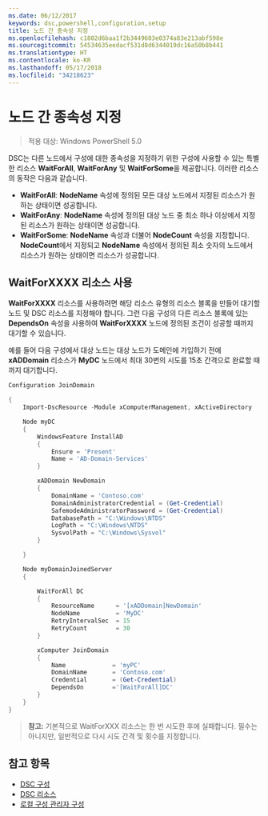 ```yaml
---
ms.date: 06/12/2017
keywords: dsc,powershell,configuration,setup
title: 노드 간 종속성 지정
ms.openlocfilehash: c1802d6baa1f2b3449603e0374a83e213abf598e
ms.sourcegitcommit: 54534635eedacf531d8d6344019dc16a50b8b441
ms.translationtype: HT
ms.contentlocale: ko-KR
ms.lasthandoff: 05/17/2018
ms.locfileid: "34218623"
---
```

# <a name="specifying-cross-node-dependencies"></a>노드 간 종속성 지정

> 적용 대상: Windows PowerShell 5.0

DSC는 다른 노드에서 구성에 대한 종속성을 지정하기 위한 구성에 사용할 수 있는 특별한 리소스 **WaitForAll**, **WaitForAny** 및 **WaitForSome**을 제공합니다. 이러한 리소스의 동작은 다음과 같습니다.

* **WaitForAll**: **NodeName** 속성에 정의된 모든 대상 노드에서 지정된 리소스가 원하는 상태이면 성공합니다.
* **WaitForAny**: **NodeName** 속성에 정의된 대상 노드 중 최소 하나 이상에서 지정된 리소스가 원하는 상태이면 성공합니다.
* **WaitForSome**: **NodeName** 속성과 더불어 **NodeCount** 속성을 지정합니다. **NodeCount**에서 지정되고 **NodeName** 속성에서 정의된 최소 숫자의 노드에서 리소스가 원하는 상태이면 리소스가 성공합니다.

## <a name="using-waitforxxxx-resources"></a>WaitForXXXX 리소스 사용

**WaitForXXXX** 리소스를 사용하려면 해당 리소스 유형의 리소스 블록을 만들어 대기할 노드 및 DSC 리소스를 지정해야 합니다. 그런 다음 구성의 다른 리소스 블록에 있는 **DependsOn** 속성을 사용하여 **WaitForXXXX** 노드에 정의된 조건이 성공할 때까지 대기할 수 있습니다.

예를 들어 다음 구성에서 대상 노드는 대상 노드가 도메인에 가입하기 전에 **xADDomain** 리소스가 **MyDC** 노드에서 최대 30번의 시도를 15초 간격으로 완료할 때까지 대기합니다.

```powershell
Configuration JoinDomain

{
    Import-DscResource -Module xComputerManagement, xActiveDirectory

    Node myDC
    {
        WindowsFeature InstallAD
        {
            Ensure = 'Present'
            Name = 'AD-Domain-Services'
        }

        xADDomain NewDomain
        {
            DomainName = 'Contoso.com'
            DomainAdministratorCredential = (Get-Credential)
            SafemodeAdministratorPassword = (Get-Credential)
            DatabasePath = "C:\Windows\NTDS"
            LogPath = "C:\Windows\NTDS"
            SysvolPath = "C:\Windows\Sysvol"
        }

    }

    Node myDomainJoinedServer
    {

        WaitForAll DC
        {
            ResourceName      = '[xADDomain]NewDomain'
            NodeName          = 'MyDC'
            RetryIntervalSec  = 15
            RetryCount        = 30
        }

        xComputer JoinDomain
        {
            Name             = 'myPC'
            DomainName       = 'Contoso.com'
            Credential       = (Get-Credential)
            DependsOn        ='[WaitForAll]DC'
        }
    }
}
```

>**참고:** 기본적으로 WaitForXXX 리소스는 한 번 시도한 후에 실패합니다. 필수는 아니지만, 일반적으로 다시 시도 간격 및 횟수를 지정합니다.

## <a name="see-also"></a>참고 항목
* [DSC 구성](configurations.md)
* [DSC 리소스](resources.md)
* [로컬 구성 관리자 구성](metaConfig.md)